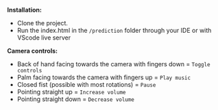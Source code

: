 **Installation:**

- Clone the project. <br>
- Run the index.html in the `/prediction` folder through your IDE or with VScode live server

**Camera controls:**
- Back of hand facing towards the camera with fingers down = `Toggle controls`
- Palm facing towards  the camera with fingers up = `Play music`
- Closed fist (possible with most rotations) = `Pause`
- Pointing straight up = `Increase volume`
- Pointing straight down = `Decrease volume`

